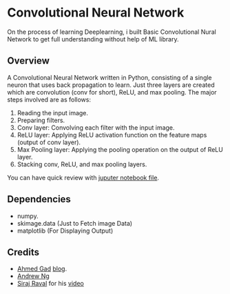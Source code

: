 # Convolutional Neural Network 
On the process of learning Deeplearning, i built Basic Convolutional Nural Network to get full understanding without help of ML library.

## Overview
A Convolutional Neural Network written in Python, consisting of a single neuron that uses back propagation to learn.
Just three layers are created which are convolution (conv for short), ReLU, and max pooling. The major steps involved are as follows:

1. Reading the input image.
2. Preparing filters.
3. Conv layer: Convolving each filter with the input image.
4. ReLU layer: Applying ReLU activation function on the feature maps (output of conv layer).
5. Max Pooling layer: Applying the pooling operation on the output of ReLU layer.
6. Stacking conv, ReLU, and max pooling layers.

You can have quick review with [juputer notebook file](https://github.com/Changhyun-song/Convolutional-Neural-Network-only-numpy/blob/main/CNN.ipynb).

## Dependencies

* numpy.
* skimage.data (Just to Fetch image Data)
* matplotlib (For Displaying Output)

## Credits
-  [Ahmed Gad](https://github.com/ahmedfgad/) [blog](https://www.kdnuggets.com/2018/04/building-convolutional-neural-network-numpy-scratch.html).
- [Andrew Ng](https://www.coursera.org/lecture/convolutional-neural-networks/)
- [Siraj Raval](https://github.com/llSourcell) for his [video](https://www.youtube.com/watch?v=FTr3n7uBIuE&t=1782s)
